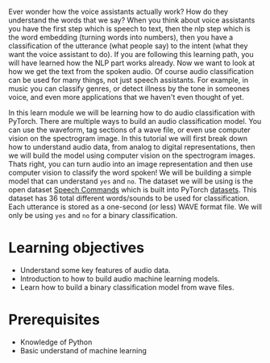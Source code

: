 
Ever wonder how the voice assistants actually work? How do they understand the words that we say? When you think about voice assistants you have the first step which is speech to text, then the nlp step which is the word embedding (turning words into numbers), then you have a classification of the utterance (what people say) to the intent (what they want the voice assistant to do). If you are following this learning path, you will have learned how the NLP part works already. Now we want to look at how we get the text from the spoken audio. Of course audio classification can be used for many things, not just speech assistants. For example, in music you can classify genres, or detect illness by the tone in someones voice, and even more applications that we haven't even thought of yet.

In this learn module we will be learning how to do audio classification with PyTorch. There are multiple ways to build an audio classification model. You can use the waveform, tag sections of a wave file, or even use computer vision on the spectrogram image. In this tutorial we will first break down how to understand audio data, from analog to digital representations, then we will build the model using computer vision on the spectrogram images. Thats right, you can turn audio into an image representation and then use computer vision to classify the word spoken! We will be building a simple model that can understand `yes` and `no`. The dataset we will be using is the open dataset [Speech Commands](https://pytorch.org/audio/stable/datasets.html#speechcommands) which is built into PyTorch [datasets](https://pytorch.org/audio/stable/datasets.html). This dataset has 36 total different words/sounds to be used for classification. Each utterance is stored as a one-second (or less) WAVE format file. We will only be using `yes` and `no` for a binary classification.

# Learning objectives
- Understand some key features of audio data.
- Introduction to how to build audio machine learning models.
- Learn how to build a binary classification model from wave files.

# Prerequisites

- Knowledge of Python
- Basic understand of machine learning